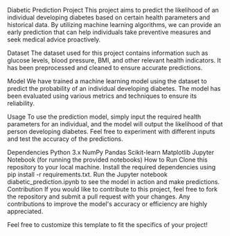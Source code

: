Diabetic Prediction Project
This project aims to predict the likelihood of an individual developing diabetes based on certain health parameters and historical data. By utilizing machine learning algorithms, we can provide an early prediction that can help individuals take preventive measures and seek medical advice proactively.

Dataset
The dataset used for this project contains information such as glucose levels, blood pressure, BMI, and other relevant health indicators. It has been preprocessed and cleaned to ensure accurate predictions.

Model
We have trained a machine learning model using the dataset to predict the probability of an individual developing diabetes. The model has been evaluated using various metrics and techniques to ensure its reliability.

Usage
To use the prediction model, simply input the required health parameters for an individual, and the model will output the likelihood of that person developing diabetes. Feel free to experiment with different inputs and test the accuracy of the predictions.

Dependencies
Python 3.x
NumPy
Pandas
Scikit-learn
Matplotlib
Jupyter Notebook (for running the provided notebooks)
How to Run
Clone this repository to your local machine.
Install the required dependencies using pip install -r requirements.txt.
Run the Jupyter notebook diabetic_prediction.ipynb to see the model in action and make predictions.
Contribution
If you would like to contribute to this project, feel free to fork the repository and submit a pull request with your changes. Any contributions to improve the model's accuracy or efficiency are highly appreciated.

Feel free to customize this template to fit the specifics of your project!
